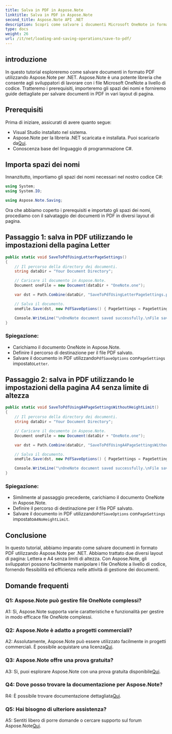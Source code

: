 ```yaml
---
title: Salva in PDF in Aspose.Note
linktitle: Salva in PDF in Aspose.Note
second_title: Aspose.Note API .NET
description: Scopri come salvare i documenti Microsoft OneNote in formato PDF utilizzando Aspose.Note per .NET. Tutorial passo passo con esempi di codice per layout di pagina Letter e A4.
type: docs
weight: 26
url: /it/net/loading-and-saving-operations/save-to-pdf/
---
```

## introduzione

In questo tutorial esploreremo come salvare documenti in formato PDF utilizzando Aspose.Note per .NET. Aspose.Note è una potente libreria che consente agli sviluppatori di lavorare con i file Microsoft OneNote a livello di codice. Tratteremo i prerequisiti, importeremo gli spazi dei nomi e forniremo guide dettagliate per salvare documenti in PDF in vari layout di pagina.

## Prerequisiti

Prima di iniziare, assicurati di avere quanto segue:

- Visual Studio installato nel sistema.
-  Aspose.Note per la libreria .NET scaricata e installata. Puoi scaricarlo da[Qui](https://releases.aspose.com/note/net/).
- Conoscenza base del linguaggio di programmazione C#.

## Importa spazi dei nomi

Innanzitutto, importiamo gli spazi dei nomi necessari nel nostro codice C#:

```csharp
using System;
using System.IO;

using Aspose.Note.Saving;
```

Ora che abbiamo coperto i prerequisiti e importato gli spazi dei nomi, procediamo con il salvataggio dei documenti in PDF in diversi layout di pagina.

## Passaggio 1: salva in PDF utilizzando le impostazioni della pagina Letter


```csharp
public static void SaveToPdfUsingLetterPageSettings()
{
    // Il percorso della directory dei documenti.
    string dataDir = "Your Document Directory";

    // Caricare il documento in Aspose.Note.
    Document oneFile = new Document(dataDir + "OneNote.one");

    var dst = Path.Combine(dataDir, "SaveToPdfUsingLetterPageSettings.pdf");

    // Salva il documento.
    oneFile.Save(dst, new PdfSaveOptions() { PageSettings = PageSettings.Letter });

    Console.WriteLine("\nOneNote document saved successfully.\nFile saved at " + dst);
}
```

### Spiegazione:

- Carichiamo il documento OneNote in Aspose.Note.
- Definire il percorso di destinazione per il file PDF salvato.
-  Salvare il documento in PDF utilizzando`PdfSaveOptions` con`PageSettings` impostato`Letter`.

## Passaggio 2: salva in PDF utilizzando le impostazioni della pagina A4 senza limite di altezza

```csharp
public static void SaveToPdfUsingA4PageSettingsWithoutHeightLimit()
{
    // Il percorso della directory dei documenti.
    string dataDir = "Your Document Directory";

    // Caricare il documento in Aspose.Note.
    Document oneFile = new Document(dataDir + "OneNote.one");

    var dst = Path.Combine(dataDir, "SaveToPdfUsingA4PageSettingsWithoutHeightLimit.pdf");

    // Salva il documento.
    oneFile.Save(dst, new PdfSaveOptions() { PageSettings = PageSettings.A4NoHeightLimit });

    Console.WriteLine("\nOneNote document saved successfully.\nFile saved at " + dst);
}
```

### Spiegazione:

- Similmente al passaggio precedente, carichiamo il documento OneNote in Aspose.Note.
- Definire il percorso di destinazione per il file PDF salvato.
-  Salvare il documento in PDF utilizzando`PdfSaveOptions` con`PageSettings` impostato`A4NoHeightLimit`.

## Conclusione

In questo tutorial, abbiamo imparato come salvare documenti in formato PDF utilizzando Aspose.Note per .NET. Abbiamo trattato due diversi layout di pagina: Lettera e A4 senza limiti di altezza. Con Aspose.Note, gli sviluppatori possono facilmente manipolare i file OneNote a livello di codice, fornendo flessibilità ed efficienza nelle attività di gestione dei documenti.

## Domande frequenti

### Q1: Aspose.Note può gestire file OneNote complessi?

A1: Sì, Aspose.Note supporta varie caratteristiche e funzionalità per gestire in modo efficace file OneNote complessi.

### Q2: Aspose.Note è adatto a progetti commerciali?

 A2: Assolutamente, Aspose.Note può essere utilizzato facilmente in progetti commerciali. È possibile acquistare una licenza[Qui](https://purchase.aspose.com/buy).

### Q3: Aspose.Note offre una prova gratuita?

 A3: Sì, puoi esplorare Aspose.Note con una prova gratuita disponibile[Qui](https://releases.aspose.com/).

### Q4: Dove posso trovare la documentazione per Aspose.Note?

 R4: È possibile trovare documentazione dettagliata[Qui](https://reference.aspose.com/note/net/).

### Q5: Hai bisogno di ulteriore assistenza?

 A5: Sentiti libero di porre domande o cercare supporto sul forum Aspose.Note[Qui](https://forum.aspose.com/c/note/28).